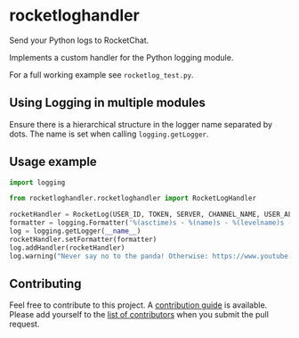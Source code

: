 # rocketloghandler

Send your Python logs to RocketChat.

Implements a custom handler for the Python logging module.

For a full working example see `rocketlog_test.py`.

## Using Logging in multiple modules
Ensure there is a hierarchical structure in the logger name separated by dots. The name is set when calling 
`logging.getLogger`.

## Usage example
```python
import logging

from rocketloghandler.rocketloghandler import RocketLogHandler

rocketHandler = RocketLog(USER_ID, TOKEN, SERVER, CHANNEL_NAME, USER_ALIAS)
formatter = logging.Formatter('%(asctime)s - %(name)s - %(levelname)s - %(message)s')
log = logging.getLogger(__name__)
rocketHandler.setFormatter(formatter)
log.addHandler(rocketHandler)
log.warning("Never say no to the panda! Otherwise: https://www.youtube.com/watch?v=XYz3sl0LEA4")
```

## Contributing
Feel free to contribute to this project. A 
[contribution guide](https://mygit.th-deg.de/fwahl/rocketlog/blob/master/CONTRIBUTING.md) is available. Please add 
yourself to the [list of contributors](https://mygit.th-deg.de/fwahl/rocketlog/blob/master/CONTRIBUTORS.md) when you 
submit the pull request.
